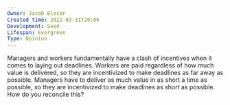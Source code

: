 ```yaml
---
Owner: Jacob Bleser
Created time: 2022-03-31T20:06
Development: Seed
Lifespan: Evergreen
Type: Opinion
---
```

Managers and workers fundamentally have a clash of incentives when it comes to laying out deadlines. Workers are paid regardless of how much value is delivered, so they are incentivized to make deadlines as far away as possible. Managers have to deliver as much value in as short a time as possible, so they are incentivized to make deadlines as short as possible. How do you reconcile this?